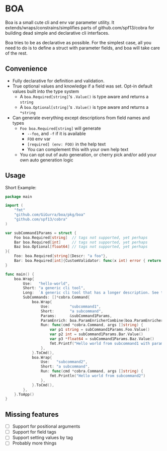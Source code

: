 # BOA

Boa is a small cute cli and env var parameter utility. It extends/wraps/constrains/simplifies parts of
github.com/spf13/cobra for building dead simple and declarative cli interfaces.

Boa tries to be as declarative as possible. For the simplest case, all you need to do is to define a struct with
parameter fields, and boa will take care of the rest.

## Convenience

* Fully declarative for definition and validation. 
* True optional values and knowledge if a field was set. Opt-in default values built into the type system
  * A `boa.Required[string]`'s `.Value()` is type aware and returns a `string`
  * A `boa.Optional[string]`'s `.Value()` is type aware and returns a `*string`
* Can generate everything except descriptions from field names and types
  * `Foo boa.Required[string]` will generate
    * `--foo`, and `-f` if it is available
    * `FOO` env var
    * `[required] (env: FOO)` in the help text
    * You can complement this with your own help text 
  * You can opt out of auto generation, or cherry pick and/or add your own auto generation logic

## Usage

Short Example:

```go
package main

import (
	"fmt"
	"github.com/GiGurra/boa/pkg/boa"
	"github.com/spf13/cobra"
)

var subCommand1Params = struct {
	Foo boa.Required[string]  // tags not supported, yet perhaps
	Bar boa.Required[int]     // tags not supported, yet perhaps
	Baz boa.Optional[float64] // tags not supported, yet perhaps
}{
	Foo: boa.Required[string]{Descr: "a foo"},                                 // add additional info if you like. This means we get "a foo [required] (env: FOO)" in the help text
	Bar: boa.Required[int]{CustomValidator: func(x int) error { return nil }}, // optional custom validation logic
}

func main() {
	boa.Wrap{
		Use:   "hello-world",
		Short: "a generic cli tool",
		Long:  `A generic cli tool that has a longer description. See the README.MD for more information`,
		SubCommands: []*cobra.Command{
			boa.Wrap{
				Use:         "subcommand1",
				Short:       "a subcommand",
				Params:      &subCommand1Params,
				ParamEnrich: boa.ParamEnricherCombine(boa.ParamEnricherName, boa.ParamEnricherEnv),
				Run: func(cmd *cobra.Command, args []string) {
					var p1 string = subCommand1Params.Foo.Value()
					var p2 int = subCommand1Params.Bar.Value()
					var p3 *float64 = subCommand1Params.Baz.Value()
					fmt.Printf("Hello world from subcommand1 with params: %s, %d, %v\n", p1, p2, p3)
				},
			}.ToCmd(),
			boa.Wrap{
				Use:   "subcommand2",
				Short: "a subcommand",
				Run: func(cmd *cobra.Command, args []string) {
					fmt.Println("Hello world from subcommand2")
				},
			}.ToCmd(),
		},
	}.ToApp()
}

```

## Missing features

- [ ] Support for positional arguments
- [ ] Support for field tags
- [ ] Support setting values by tag
- [ ] Probably more things
